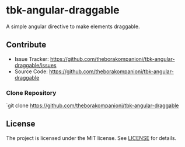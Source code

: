 
tbk-angular-draggable
=================

A simple angular directive to make elements draggable.

Contribute
------------

- Issue Tracker: https://github.com/theborakompanioni/tbk-angular-draggable/issues
- Source Code: https://github.com/theborakompanioni/tbk-angular-draggable

### Clone Repository
`git clone https://github.com/theborakompanioni/tbk-angular-draggable


License
-------

The project is licensed under the MIT license. See
[LICENSE](https://github.com/theborakompanioni/tbk-angular-draggable/blob/master/LICENSE) for details.
